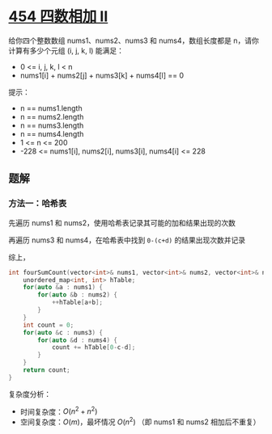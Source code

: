 
# [454 四数相加 II](https://leetcode.cn/problems/4sum-ii/description/)

给你四个整数数组 nums1、nums2、nums3 和 nums4，数组长度都是 n，请你计算有多少个元组 (i, j, k, l) 能满足：

- 0 <= i, j, k, l < n
- nums1[i] + nums2[j] + nums3[k] + nums4[l] == 0

提示：
- n == nums1.length
- n == nums2.length
- n == nums3.length
- n == nums4.length
- 1 <= n <= 200
- -228 <= nums1[i], nums2[i], nums3[i], nums4[i] <= 228

## 题解

### 方法一：哈希表

先遍历 nums1 和 nums2，使用哈希表记录其可能的加和结果出现的次数

再遍历 nums3 和 nums4，在哈希表中找到 `0-(c+d)` 的结果出现次数并记录

综上，

```cpp
int fourSumCount(vector<int>& nums1, vector<int>& nums2, vector<int>& nums3, vector<int>& nums4) {
    unordered_map<int, int> hTable;
    for(auto &a : nums1) {
        for(auto &b : nums2) {
            ++hTable[a+b];
        }
    }
    int count = 0;
    for(auto &c : nums3) {
        for(auto &d : nums4) {
            count += hTable[0-c-d];
        }
    }
    return count;
}
```

复杂度分析：
- 时间复杂度：$O(n^2+n^2)$
- 空间复杂度：$O(m)$，最坏情况 $O(n^2)$ （即 nums1 和 nums2 相加后不重复）

